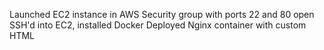 Launched EC2 instance in AWS
Security group with ports 22 and 80 open
SSH'd into EC2, installed Docker
Deployed Nginx container with custom HTML
